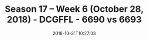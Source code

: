 ---
title: Season 17 – Week 6 (October 28, 2018) - DCGFFL - 6690 vs 6693
teams_score:
- team: 6690
  score:
- team: 6693
  score: 12
mvp: A. Allen (C. Blue), B. Allen (H. Green)
game-ball: J. Deters (C. Blue), D. Erkenbrack (H. Green)
season: 17
week: 6
date: '2018-10-31T10:27:03'
pageid: season-17-week-6-october-28-2018-6690-vs-6693
---